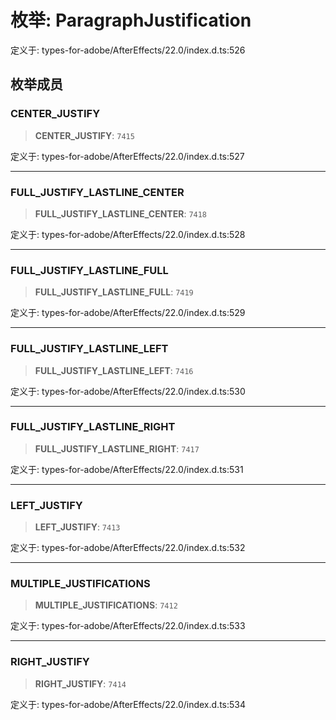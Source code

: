 # 枚举: ParagraphJustification

定义于: types-for-adobe/AfterEffects/22.0/index.d.ts:526

## 枚举成员

### CENTER\_JUSTIFY

> **CENTER\_JUSTIFY**: `7415`

定义于: types-for-adobe/AfterEffects/22.0/index.d.ts:527

***

### FULL\_JUSTIFY\_LASTLINE\_CENTER

> **FULL\_JUSTIFY\_LASTLINE\_CENTER**: `7418`

定义于: types-for-adobe/AfterEffects/22.0/index.d.ts:528

***

### FULL\_JUSTIFY\_LASTLINE\_FULL

> **FULL\_JUSTIFY\_LASTLINE\_FULL**: `7419`

定义于: types-for-adobe/AfterEffects/22.0/index.d.ts:529

***

### FULL\_JUSTIFY\_LASTLINE\_LEFT

> **FULL\_JUSTIFY\_LASTLINE\_LEFT**: `7416`

定义于: types-for-adobe/AfterEffects/22.0/index.d.ts:530

***

### FULL\_JUSTIFY\_LASTLINE\_RIGHT

> **FULL\_JUSTIFY\_LASTLINE\_RIGHT**: `7417`

定义于: types-for-adobe/AfterEffects/22.0/index.d.ts:531

***

### LEFT\_JUSTIFY

> **LEFT\_JUSTIFY**: `7413`

定义于: types-for-adobe/AfterEffects/22.0/index.d.ts:532

***

### MULTIPLE\_JUSTIFICATIONS

> **MULTIPLE\_JUSTIFICATIONS**: `7412`

定义于: types-for-adobe/AfterEffects/22.0/index.d.ts:533

***

### RIGHT\_JUSTIFY

> **RIGHT\_JUSTIFY**: `7414`

定义于: types-for-adobe/AfterEffects/22.0/index.d.ts:534
